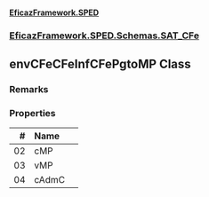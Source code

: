 #### [EficazFramework.SPED](EficazFrameworkSPED.md 'EficazFramework SPED')
### [EficazFramework.SPED.Schemas.SAT_CFe](EficazFramework.SPED.Schemas.SAT_CFe.md 'EficazFramework.SPED.Schemas.SAT_CFe')

## envCFeCFeInfCFePgtoMP Class

### Remarks
### Properties

| # | Name | |
| ---: | :--- | :--- |
| 02 | cMP |  |
| 03 | vMP |  |
| 04 | cAdmC |  |
